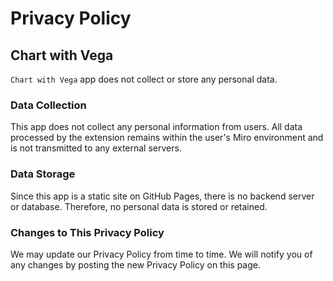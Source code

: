 # Privacy Policy

## Chart with Vega

`Chart with Vega` app does not collect or store any personal data.

### Data Collection

This app does not collect any personal information from users. All data processed by the extension remains within the user's Miro environment and is not transmitted to any external servers.

### Data Storage

Since this app is a static site on GitHub Pages, there is no backend server or database. Therefore, no personal data is stored or retained.

### Changes to This Privacy Policy

We may update our Privacy Policy from time to time. We will notify you of any changes by posting the new Privacy Policy on this page.
